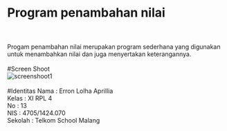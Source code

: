 # Program penambahan nilai
<br><br>
Progam penambahan nilai merupakan program sederhana yang digunakan untuk menambahkan nilai dan juga menyertakan keterangannya.
<br><br>
#Screen Shoot
<br>
![screenshoot1](https://s16.postimg.org/xzgrrwxyd/2016_11_03_1.png)
<br><br>
#Identitas
Nama : Erron Lolha Aprillia<br>
Kelas : XI RPL 4<br>
No : 13<br>
NIS : 4705/1424.070<br>
Sekolah : Telkom School Malang<br>
